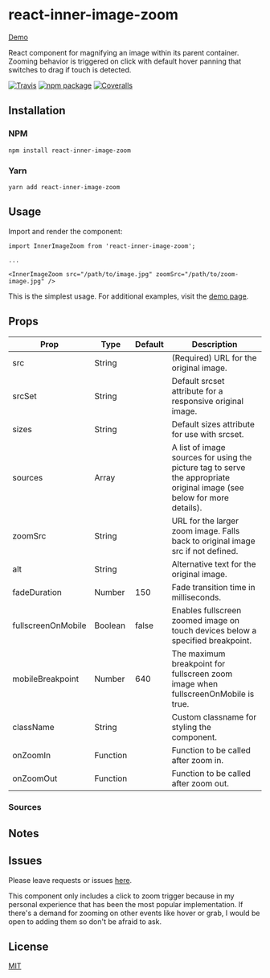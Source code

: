 # react-inner-image-zoom

[Demo](https://laurenashpole.github.io/react-inner-image-zoom)

React component for magnifying an image within its parent container. Zooming behavior is triggered on click with default hover panning that switches to drag if touch is detected.

[![Travis][build-badge]][build]
[![npm package][npm-badge]][npm]
[![Coveralls][coveralls-badge]][coveralls]

## Installation

### NPM
```
npm install react-inner-image-zoom
```

### Yarn
```
yarn add react-inner-image-zoom
```


## Usage

Import and render the component:
```
import InnerImageZoom from 'react-inner-image-zoom';

...

<InnerImageZoom src="/path/to/image.jpg" zoomSrc="/path/to/zoom-image.jpg" />
```

This is the simplest usage. For additional examples, visit the [demo page](https://laurenashpole.github.io/react-inner-image-zoom).


## Props

Prop | Type | Default | Description
--- | --- | --- | ---
src | String | | (Required) URL for the original image.
srcSet | String | | Default srcset attribute for a responsive original image.
sizes | String | | Default sizes attribute for use with srcset.
sources | Array | | A list of image sources for using the picture tag to serve the appropriate original image (see below for more details).
zoomSrc | String | | URL for the larger zoom image. Falls back to original image src if not defined.
alt | String | | Alternative text for the original image.
fadeDuration | Number | 150 | Fade transition time in milliseconds.
fullscreenOnMobile | Boolean | false | Enables fullscreen zoomed image on touch devices below a specified breakpoint.
mobileBreakpoint | Number | 640 | The maximum breakpoint for fullscreen zoom image when fullscreenOnMobile is true.
className | String | | Custom classname for styling the component.
onZoomIn | Function | | Function to be called after zoom in.
onZoomOut | Function | | Function to be called after zoom out.

### Sources


## Notes


## Issues

Please leave requests or issues [here](https://github.com/laurenashpole/react-inner-image-zoom/issues).

This component only includes a click to zoom trigger because in my personal experience that has been the most popular implementation. If there's a demand for zooming on other events like hover or grab, I would be open to adding them so don't be afraid to ask.


## License

[MIT](https://github.com/laurenashpole/react-inner-image-zoom/blob/master/LICENSE)

[build-badge]: https://img.shields.io/travis/user/repo/master.png?style=flat-square
[build]: https://travis-ci.org/user/repo

[npm-badge]: https://img.shields.io/npm/v/npm-package.png?style=flat-square
[npm]: https://www.npmjs.org/package/npm-package

[coveralls-badge]: https://img.shields.io/coveralls/user/repo/master.png?style=flat-square
[coveralls]: https://coveralls.io/github/user/repo
